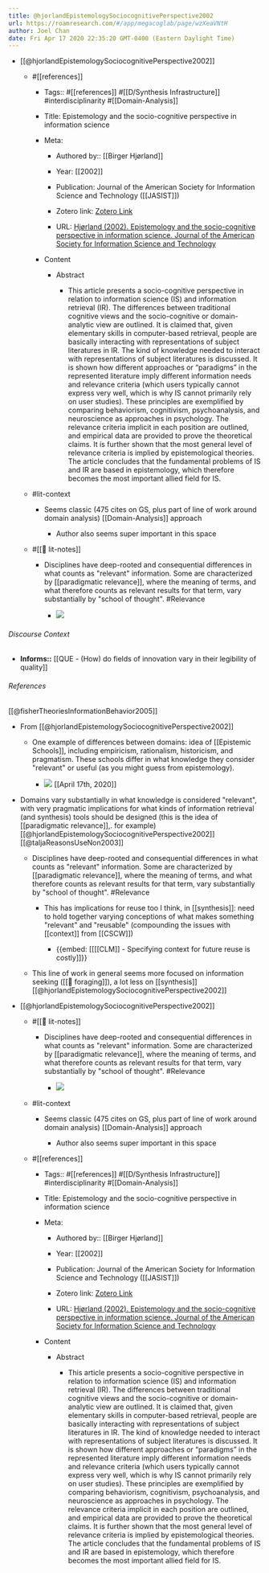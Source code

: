 ```yaml
---
title: @hjorlandEpistemologySociocognitivePerspective2002
url: https://roamresearch.com/#/app/megacoglab/page/wzXeaVNtH
author: Joel Chan
date: Fri Apr 17 2020 22:35:20 GMT-0400 (Eastern Daylight Time)
---
```


- [[@hjorlandEpistemologySociocognitivePerspective2002]]

    - #[[references]]

        - Tags:: #[[references]] #[[D/Synthesis Infrastructure]] #interdisciplinarity #[[Domain-Analysis]]

        - Title: Epistemology and the socio-cognitive perspective in information science

        - Meta:

            - Authored by:: [[Birger Hjørland]]

            - Year: [[2002]]

            - Publication: Journal of the American Society for Information Science and Technology ([[JASIST]])

            - Zotero link: [Zotero Link](zotero://select/items/1_ZMGUTJ6C)

            - URL: [Hjørland (2002). Epistemology and the socio-cognitive perspective in information science. Journal of the American Society for Information Science and Technology](https://onlinelibrary.wiley.com/doi/abs/10.1002/asi.10042)

        - Content

            - Abstract

                - This article presents a socio-cognitive perspective in relation to information science (IS) and information retrieval (IR). The differences between traditional cognitive views and the socio-cognitive or domain-analytic view are outlined. It is claimed that, given elementary skills in computer-based retrieval, people are basically interacting with representations of subject literatures in IR. The kind of knowledge needed to interact with representations of subject literatures is discussed. It is shown how different approaches or “paradigms” in the represented literature imply different information needs and relevance criteria (which users typically cannot express very well, which is why IS cannot primarily rely on user studies). These principles are exemplified by comparing behaviorism, cognitivism, psychoanalysis, and neuroscience as approaches in psychology. The relevance criteria implicit in each position are outlined, and empirical data are provided to prove the theoretical claims. It is further shown that the most general level of relevance criteria is implied by epistemological theories. The article concludes that the fundamental problems of IS and IR are based in epistemology, which therefore becomes the most important allied field for IS.

    - #lit-context

        - Seems classic (475 cites on GS, plus part of line of work around domain analysis) [[Domain-Analysis]] approach

            - Author also seems super important in this space

    - #[[📝 lit-notes]]

        - Disciplines have deep-rooted and consequential differences in what counts as "relevant" information. Some are characterized by [[paradigmatic relevance]], where the meaning of terms, and what therefore counts as relevant results for that term, vary substantially by "school of thought". #Relevance

            - ![](https://firebasestorage.googleapis.com/v0/b/firescript-577a2.appspot.com/o/imgs%2Fapp%2Fmegacoglab%2Flzo9orBvZ2?alt=media&token=df92df81-86ad-42cf-84e5-f1ef93f3b620)

###### Discourse Context

- **Informs::** [[QUE - (How) do fields of innovation vary in their legibility of quality]]

###### References

[[@fisherTheoriesInformationBehavior2005]]

- From [[@hjorlandEpistemologySociocognitivePerspective2002]]

    - One example of differences between domains: idea of [[Epistemic Schools]], including empiricism, rationalism, historicism, and pragmatism. These schools differ in what knowledge they consider "relevant" or useful (as you might guess from epistemology).

        - ![](https://firebasestorage.googleapis.com/v0/b/firescript-577a2.appspot.com/o/imgs%2Fapp%2Fmegacoglab%2Fky39dQBCxX?alt=media&token=80e952c5-9c2a-4f88-ad59-54a46f332939)
[[April 17th, 2020]]

- Domains vary substantially in what knowledge is considered "relevant", with very pragmatic implications for what kinds of information retrieval (and synthesis) tools should be designed (this is the idea of [[paradigmatic relevance]],. for example) [[@hjorlandEpistemologySociocognitivePerspective2002]] [[@taljaReasonsUseNon2003]]

    - Disciplines have deep-rooted and consequential differences in what counts as "relevant" information. Some are characterized by [[paradigmatic relevance]], where the meaning of terms, and what therefore counts as relevant results for that term, vary substantially by "school of thought". #Relevance

        - This has implications for reuse too I think, in [[synthesis]]: need to hold together varying conceptions of what makes something "relevant" and "reusable" (compounding the issues with [[context]] from [[CSCW]])

            - {{embed: [[[[CLM]] - Specifying context for future reuse is costly]]}}

    - This line of work in general seems more focused on information seeking ([[🧱 foraging]]), a lot less on [[synthesis]]
[[@hjorlandEpistemologySociocognitivePerspective2002]]

- [[@hjorlandEpistemologySociocognitivePerspective2002]]

    - #[[📝 lit-notes]]

        - Disciplines have deep-rooted and consequential differences in what counts as "relevant" information. Some are characterized by [[paradigmatic relevance]], where the meaning of terms, and what therefore counts as relevant results for that term, vary substantially by "school of thought". #Relevance

            - ![](https://firebasestorage.googleapis.com/v0/b/firescript-577a2.appspot.com/o/imgs%2Fapp%2Fmegacoglab%2Flzo9orBvZ2?alt=media&token=df92df81-86ad-42cf-84e5-f1ef93f3b620)

    - #lit-context

        - Seems classic (475 cites on GS, plus part of line of work around domain analysis) [[Domain-Analysis]] approach

            - Author also seems super important in this space

    - #[[references]]

        - Tags:: #[[references]] #[[D/Synthesis Infrastructure]] #interdisciplinarity #[[Domain-Analysis]]

        - Title: Epistemology and the socio-cognitive perspective in information science

        - Meta:

            - Authored by:: [[Birger Hjørland]]

            - Year: [[2002]]

            - Publication: Journal of the American Society for Information Science and Technology ([[JASIST]])

            - Zotero link: [Zotero Link](zotero://select/items/1_ZMGUTJ6C)

            - URL: [Hjørland (2002). Epistemology and the socio-cognitive perspective in information science. Journal of the American Society for Information Science and Technology](https://onlinelibrary.wiley.com/doi/abs/10.1002/asi.10042)

        - Content

            - Abstract

                - This article presents a socio-cognitive perspective in relation to information science (IS) and information retrieval (IR). The differences between traditional cognitive views and the socio-cognitive or domain-analytic view are outlined. It is claimed that, given elementary skills in computer-based retrieval, people are basically interacting with representations of subject literatures in IR. The kind of knowledge needed to interact with representations of subject literatures is discussed. It is shown how different approaches or “paradigms” in the represented literature imply different information needs and relevance criteria (which users typically cannot express very well, which is why IS cannot primarily rely on user studies). These principles are exemplified by comparing behaviorism, cognitivism, psychoanalysis, and neuroscience as approaches in psychology. The relevance criteria implicit in each position are outlined, and empirical data are provided to prove the theoretical claims. It is further shown that the most general level of relevance criteria is implied by epistemological theories. The article concludes that the fundamental problems of IS and IR are based in epistemology, which therefore becomes the most important allied field for IS.

